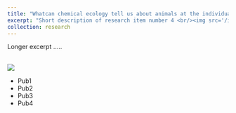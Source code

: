 ```yaml
---
title: "Whatcan chemical ecology tell us about animals at the individual level?"
excerpt: "Short description of research item number 4 <br/><img src='/images/500x300.png'>"
collection: research
---
```


Longer excerpt .....

<br/><img src='/images/500x300.png'>

* Pub1
* Pub2
* Pub3
* Pub4